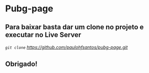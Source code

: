 # Pubg-page

## Para baixar basta dar um clone no projeto e executar no Live Server

###### `git clone` https://github.com/paulohfsantos/pubg-page.git

## Obrigado!
